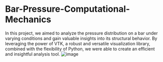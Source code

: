 # Bar-Pressure-Computational-Mechanics
In this project, we aimed to analyze the pressure distribution on a bar under varying conditions and gain valuable insights into its structural behavior. By leveraging the power of VTK, a robust and versatile visualization library, combined with the flexibility of Python, we were able to create an efficient and insightful analysis tool.
![image](https://github.com/MarouaneLAMZIRAI/Bar-Pressure-Computational-Mechanics/assets/102754255/c7ea0688-0a51-417d-aacd-36072aa730eb)
